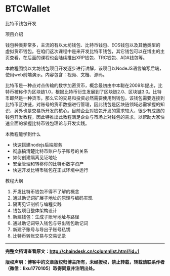 # BTCWallet
比特币钱包开发

项目介绍

钱包种类非常多，主流的有以太坊钱包、比特币钱包、EOS钱包以及其他类型的虚拟货币钱包。在咱们这次课程中是来开发比特币钱包，其它钱包可以在博主的主页查看，在后面的课程也会陆续推出XRP钱包、TRC钱包、ADA钱包等。

本教程围绕以太坊钱包项目开发逐步进行讲解，该项目以NodeJS语言编写后端，使用web前端演示。内容包含：视频、文档、源码。

比特币是一种点对点传输的数字加密货币，概念最初由中本聪在2009年提出，比特币被称作为区块链1.0，根据比特币衍生发展到了区块链2.0、区块链3.0。比特币即然是一种货币，那么它的交易和投资必然需要使用到钱包，该钱包需要连接到比特币区块链，对账号的货币数据进行管理，因此钱包是区块链领域必需掌握的知识，另外也是交易所开发的核心。目前企业对钱包开发的需求较大，很少有成熟的钱包开发教程，因此特推出此教程满足企业与市场上对钱包的需求，以帮助大家快速全面的掌握比特币钱包理论与开发实践。



本教程能学到什么

- 快速搭建nodejs后端服务
- 彻底搞清楚比特币账户与子账号的关系
- 如何创建隔离见证地址
- 安全管理和转移你的比特币数字资产
- 快速开发比特币钱包在正式环境中运行



教程大纲

1. 开发比特币钱包不得不了解的概念
2. 通过助记词扩展子地址的原理与编码实现
3. 隔离见证剖析与编程实践
4. 钱包项目整体架构设计
5. 新建钱包：生成子账号地址与路径
6. 通过助记词导入钱包与导出钱包助记词
7. 新建子账号与导出子账号私钥
8. 比特币转账交易与交易记录




---

**完整文档请查看原文：http://chaindesk.cn/columnlist.html?id=1**

**版权声明：博客中的文章版权归博主所有，未经授权，禁止转载，转载请联系作者（微信：lixu1770105）取得同意并注明出处。**


